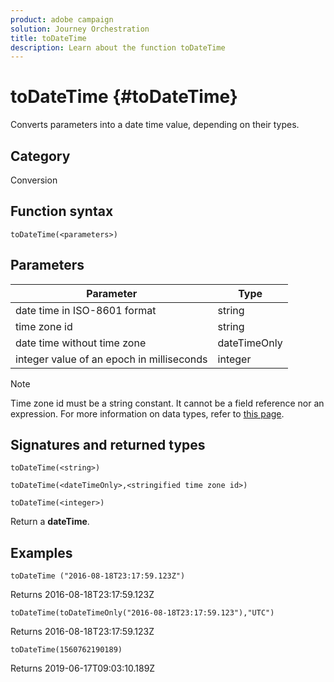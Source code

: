 ```yaml
---
product: adobe campaign
solution: Journey Orchestration
title: toDateTime
description: Learn about the function toDateTime
---
```

# toDateTime {#toDateTime}

Converts parameters into a date time value, depending on their types.

## Category

Conversion

## Function syntax

`toDateTime(<parameters>)`

## Parameters

| Parameter | Type             |
|-----------|------------------|
| date time in ISO-8601 format| string |
| time zone id | string |
| date time without time zone | dateTimeOnly|
| integer value of an epoch in milliseconds| integer |

>[!NOTE]
>
>Time zone id must be a string constant. It cannot be a field reference nor an expression. For more information on data types, refer to [this page](../expression/data-types.md).

## Signatures and returned types

`toDateTime(<string>)`

`toDateTime(<dateTimeOnly>,<stringified time zone id>)`

`toDateTime(<integer>)`

Return a **dateTime**.

<!--`toDateTime(<year>,<month>,<dayOfMonth>,<hour>,<minute>,<second>)`

Returns a date time with default time zone UTC.

`toDateTime(<year>,<month>,<dayOfMonth>)`
`toDateTime(<stringified timeZone>,<year>,<month>,<dayOfMonth>)`
`toDateTime(<timeZone>,<year>,<month>,<dayOfMonth>)`

Return a datetime where hour, minute and second set to 0.

`toDateTime(<stringified timeZone>,<year>,<month>,<dayOfMonth>,<hour>,<minute>,<second>)`
`toDateTime(<string>)`
`toDateTime(<string>,<integer>)`
`toDateTime(<stringified timeZone>,<dateTimeOnly)`

`toDateTime(<timeZone>,<integer>)`

Return a datetime.

-->

## Examples

`toDateTime ("2016-08-18T23:17:59.123Z")`

Returns 2016-08-18T23:17:59.123Z

`toDateTime(toDateTimeOnly("2016-08-18T23:17:59.123"),"UTC")`

Returns 2016-08-18T23:17:59.123Z

`toDateTime(1560762190189)`

Returns 2019-06-17T09:03:10.189Z

<!--`toDateTime ("2016-08-18T23:17:59.123", "UTC")`

Returns 2016-08-18T23:17:59.123Z.

`toDateTime("Z",2016,8,18,23,17,59)`

Returns 2016-08-18T23:17:59.000Z.

`toDateTime("Z",2016,8,18)`

Returns 2016-08-18T00:00:00.000Z.-->

